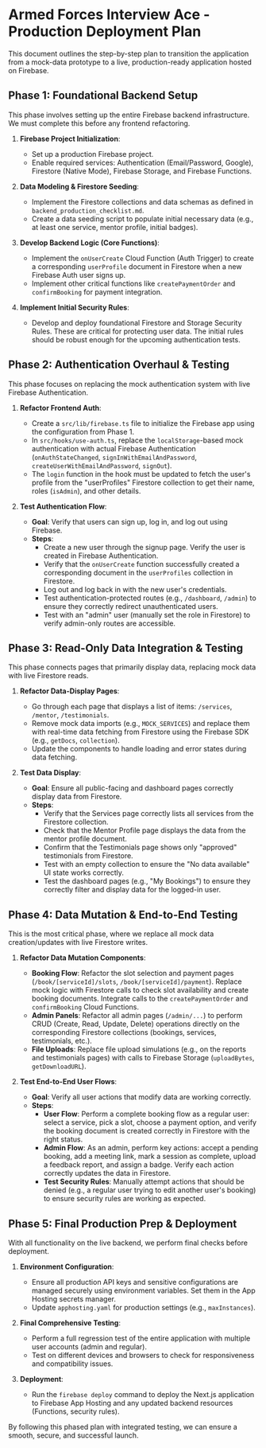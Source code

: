 # Armed Forces Interview Ace - Production Deployment Plan

This document outlines the step-by-step plan to transition the application from a mock-data prototype to a live, production-ready application hosted on Firebase.

## Phase 1: Foundational Backend Setup

This phase involves setting up the entire Firebase backend infrastructure. We must complete this before any frontend refactoring.

1.  **Firebase Project Initialization**:
    *   Set up a production Firebase project.
    *   Enable required services: Authentication (Email/Password, Google), Firestore (Native Mode), Firebase Storage, and Firebase Functions.

2.  **Data Modeling & Firestore Seeding**:
    *   Implement the Firestore collections and data schemas as defined in `backend_production_checklist.md`.
    *   Create a data seeding script to populate initial necessary data (e.g., at least one service, mentor profile, initial badges).

3.  **Develop Backend Logic (Core Functions)**:
    *   Implement the `onUserCreate` Cloud Function (Auth Trigger) to create a corresponding `userProfile` document in Firestore when a new Firebase Auth user signs up.
    *   Implement other critical functions like `createPaymentOrder` and `confirmBooking` for payment integration.

4.  **Implement Initial Security Rules**:
    *   Develop and deploy foundational Firestore and Storage Security Rules. These are critical for protecting user data. The initial rules should be robust enough for the upcoming authentication tests.

## Phase 2: Authentication Overhaul & Testing

This phase focuses on replacing the mock authentication system with live Firebase Authentication.

1.  **Refactor Frontend Auth**:
    *   Create a `src/lib/firebase.ts` file to initialize the Firebase app using the configuration from Phase 1.
    *   In `src/hooks/use-auth.ts`, replace the `localStorage`-based mock authentication with actual Firebase Authentication (`onAuthStateChanged`, `signInWithEmailAndPassword`, `createUserWithEmailAndPassword`, `signOut`).
    *   The `login` function in the hook must be updated to fetch the user's profile from the "userProfiles" Firestore collection to get their name, roles (`isAdmin`), and other details.

2.  **Test Authentication Flow**:
    *   **Goal**: Verify that users can sign up, log in, and log out using Firebase.
    *   **Steps**:
        *   Create a new user through the signup page. Verify the user is created in Firebase Authentication.
        *   Verify that the `onUserCreate` function successfully created a corresponding document in the `userProfiles` collection in Firestore.
        *   Log out and log back in with the new user's credentials.
        *   Test authentication-protected routes (e.g., `/dashboard`, `/admin`) to ensure they correctly redirect unauthenticated users.
        *   Test with an "admin" user (manually set the role in Firestore) to verify admin-only routes are accessible.

## Phase 3: Read-Only Data Integration & Testing

This phase connects pages that primarily display data, replacing mock data with live Firestore reads.

1.  **Refactor Data-Display Pages**:
    *   Go through each page that displays a list of items: `/services`, `/mentor`, `/testimonials`.
    *   Remove mock data imports (e.g., `MOCK_SERVICES`) and replace them with real-time data fetching from Firestore using the Firebase SDK (e.g., `getDocs`, `collection`).
    *   Update the components to handle loading and error states during data fetching.

2.  **Test Data Display**:
    *   **Goal**: Ensure all public-facing and dashboard pages correctly display data from Firestore.
    *   **Steps**:
        *   Verify that the Services page correctly lists all services from the Firestore collection.
        *   Check that the Mentor Profile page displays the data from the mentor profile document.
        *   Confirm that the Testimonials page shows only "approved" testimonials from Firestore.
        *   Test with an empty collection to ensure the "No data available" UI state works correctly.
        *   Test the dashboard pages (e.g., "My Bookings") to ensure they correctly filter and display data for the logged-in user.

## Phase 4: Data Mutation & End-to-End Testing

This is the most critical phase, where we replace all mock data creation/updates with live Firestore writes.

1.  **Refactor Data Mutation Components**:
    *   **Booking Flow**: Refactor the slot selection and payment pages (`/book/[serviceId]/slots`, `/book/[serviceId]/payment`). Replace mock logic with Firestore calls to check slot availability and create booking documents. Integrate calls to the `createPaymentOrder` and `confirmBooking` Cloud Functions.
    *   **Admin Panels**: Refactor all admin pages (`/admin/...`) to perform CRUD (Create, Read, Update, Delete) operations directly on the corresponding Firestore collections (bookings, services, testimonials, etc.).
    *   **File Uploads**: Replace file upload simulations (e.g., on the reports and testimonials pages) with calls to Firebase Storage (`uploadBytes`, `getDownloadURL`).

2.  **Test End-to-End User Flows**:
    *   **Goal**: Verify all user actions that modify data are working correctly.
    *   **Steps**:
        *   **User Flow**: Perform a complete booking flow as a regular user: select a service, pick a slot, choose a payment option, and verify the booking document is created correctly in Firestore with the right status.
        *   **Admin Flow**: As an admin, perform key actions: accept a pending booking, add a meeting link, mark a session as complete, upload a feedback report, and assign a badge. Verify each action correctly updates the data in Firestore.
        *   **Test Security Rules**: Manually attempt actions that should be denied (e.g., a regular user trying to edit another user's booking) to ensure security rules are working as expected.

## Phase 5: Final Production Prep & Deployment

With all functionality on the live backend, we perform final checks before deployment.

1.  **Environment Configuration**:
    *   Ensure all production API keys and sensitive configurations are managed securely using environment variables. Set them in the App Hosting secrets manager.
    *   Update `apphosting.yaml` for production settings (e.g., `maxInstances`).

2.  **Final Comprehensive Testing**:
    *   Perform a full regression test of the entire application with multiple user accounts (admin and regular).
    *   Test on different devices and browsers to check for responsiveness and compatibility issues.

3.  **Deployment**:
    *   Run the `firebase deploy` command to deploy the Next.js application to Firebase App Hosting and any updated backend resources (Functions, security rules).

By following this phased plan with integrated testing, we can ensure a smooth, secure, and successful launch.